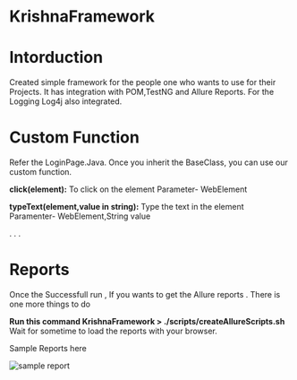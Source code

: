 # KrishnaFramework
# Intorduction
Created simple framework for the people one who wants to use for their Projects. It has integration with POM,TestNG and Allure Reports. For the Logging Log4j also integrated. 

# Custom Function

Refer the LoginPage.Java. Once you inherit the BaseClass, you can use our custom function. 

**click(element):**
To click on the element
	Parameter- WebElement
	
	
**typeText(element,value in string):**
Type the text in the element
	Paramenter- WebElement,String value
	
.
.
.
# Reports
Once the Successfull run , If you wants to get the Allure reports . There is one more things to do 

**Run this command
KrishnaFramework > ./scripts/createAllureScripts.sh**
Wait for sometime to load the reports with your browser. 

Sample Reports here

![sample report](https://user-images.githubusercontent.com/13097320/43676665-0e8794cc-9813-11e8-867e-adfc2851f73f.png)
